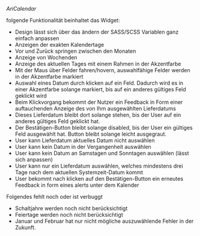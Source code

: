 *AriCalendar*


folgende Funktionalität beinhaltet das Widget:
- Design lässt sich über das ändern der SASS/SCSS Variablen ganz einfach anpassen
- Anzeigen der exakten Kalendertage
- Vor und Zurück springen zwischen den Monaten
- Anzeige von Wochenden
- Anzeige des aktuellen Tages mit einem Rahmen in der Akzentfarbe
- Mit der Maus über Felder fahren/hovern, auswahlfähige Felder werden in der Akzentfarbe markiert
- Auswahl eines Datum durch klicken auf ein Feld. Dadurch wird es in einer Akzentfarbe solange markiert, bis auf ein anderes gültiges Feld geklickt wird
- Beim Klickvorgang bekommt der Nutzer ein Feedback in Form einer auftauchenden Anzeige des von Ihm ausgewählten Lieferdatums
- Dieses Lieferdatum bleibt dort solange stehen, bis der User auf ein anderes gültiges Feld geklickt hat. 
- Der Bestätigen-Button bleibt solange disabled, bis der User ein gültiges Feld ausgewählt hat. Button bleibt solange leicht ausgegraut. 
- User kann Lieferdatum aktuelles Datum nicht auswählen
- User kann kein Datum in der Vergangenheit auswählen
- User kann kein Datum an Samstagen und Sonntagen auswählen (lässt sich anpassen)
- User kann nur ein Lieferdatum auswählen, welches mindestens drei Tage nach dem aktuellen Systemzeit-Datum kommt
- User bekommt nach klicken auf den Bestätigen-Button ein erneutes Feedback in form eines alerts unter dem Kalender

Folgendes fehlt noch oder ist verbuggt
- Schaltjahre werden noch nicht berücksichtigt
- Feiertage werden noch nicht berücksichtigt
- Januar und Februar hat nur nicht mögliche auszuwählende Fehler in der Zukunft.

